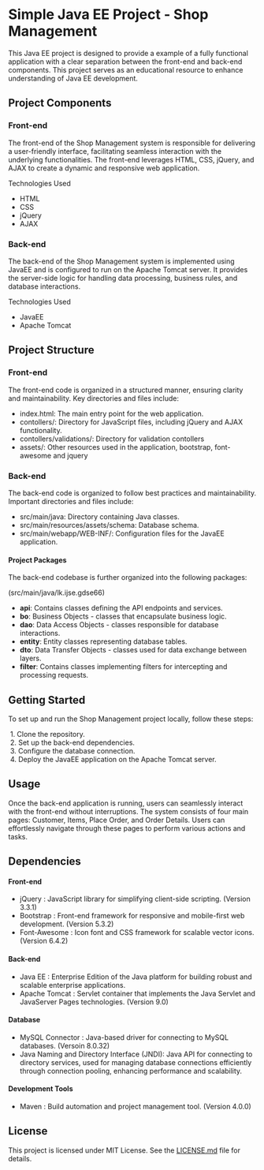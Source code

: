 # Simple Java EE Project - Shop Management

This Java EE project is designed to provide a example of a fully functional application with a clear separation between the front-end and back-end components. This project serves as an educational resource to enhance understanding of Java EE development.

## Project Components

### Front-end

The front-end of the Shop Management system is responsible for delivering a user-friendly interface, facilitating seamless interaction with the underlying functionalities. The front-end leverages HTML, CSS, jQuery, and AJAX to create a dynamic and responsive web application.

Technologies Used
- HTML
- CSS
- jQuery
- AJAX

### Back-end

The back-end of the Shop Management system is implemented using JavaEE and is configured to run on the Apache Tomcat server. It provides the server-side logic for handling data processing, business rules, and database interactions.

Technologies Used

- JavaEE
- Apache Tomcat

## Project Structure

### Front-end

The front-end code is organized in a structured manner, ensuring clarity and maintainability. Key directories and files include:

- index.html: The main entry point for the web application.
- contollers/: Directory for JavaScript files, including jQuery and AJAX functionality.
- contollers/validations/: Directory for validation contollers
- assets/: Other resources used in the application, bootstrap, font-awesome and jquery

### Back-end

The back-end code is organized to follow best practices and maintainability. Important directories and files include:

- src/main/java: Directory containing Java classes.
- src/main/resources/assets/schema: Database schema.
- src/main/webapp/WEB-INF/: Configuration files for the JavaEE application.

#### Project Packages

The back-end codebase is further organized into the following packages:

(src/main/java/lk.ijse.gdse66)

- **api**: Contains classes defining the API endpoints and services.
- **bo**: Business Objects - classes that encapsulate business logic.
- **dao**: Data Access Objects - classes responsible for database interactions.
- **entity**: Entity classes representing database tables.
- **dto**: Data Transfer Objects - classes used for data exchange between layers.
- **filter**: Contains classes implementing filters for intercepting and processing requests.

## Getting Started

To set up and run the Shop Management project locally, follow these steps:

&nbsp;1. Clone the repository.  
&nbsp;2. Set up the back-end dependencies.  
&nbsp;3. Configure the database connection.  
&nbsp;4. Deploy the JavaEE application on the Apache Tomcat server.


## Usage

Once the back-end application is running, users can seamlessly interact with the front-end without interruptions. The system consists of four main pages: Customer, Items, Place Order, and Order Details. Users can effortlessly navigate through these pages to perform various actions and tasks.


## Dependencies

#### Front-end

- jQuery : JavaScript library for simplifying client-side scripting. (Version 3.3.1)
- Bootstrap : Front-end framework for responsive and mobile-first web development. (Version 5.3.2)
- Font-Awesome : Icon font and CSS framework for scalable vector icons. (Version 6.4.2)

#### Back-end

- Java EE : Enterprise Edition of the Java platform for building robust and scalable enterprise applications. 
- Apache Tomcat : Servlet container that implements the Java Servlet and JavaServer Pages technologies. (Version 9.0)

#### Database

- MySQL Connector : Java-based driver for connecting to MySQL databases. (Versoin 8.0.32)
- Java Naming and Directory Interface (JNDI): Java API for connecting to directory services, used for managing database connections efficiently through connection pooling, enhancing performance and scalability.

#### Development Tools

- Maven : Build automation and project management tool. (Version 4.0.0)

## License

This project is licensed under MIT License. See the [LICENSE.md](https://github.com/duvindu111/AAD-Assignment-JavaEE/blob/main/LICENSE) file for details.
